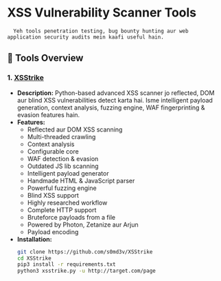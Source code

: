 # XSS Vulnerability Scanner Tools
      Yeh tools penetration testing, bug bounty hunting aur web application security audits mein kaafi useful hain.

## 🔧 Tools Overview

### 1. [XSStrike](https://github.com/s0md3v/XSStrike)
- **Description:** Python-based advanced XSS scanner jo reflected, DOM aur blind XSS vulnerabilities detect karta hai. Isme intelligent payload generation, context analysis, fuzzing engine, WAF fingerprinting & evasion features hain.
- **Features:**
  - Reflected aur DOM XSS scanning
  - Multi-threaded crawling
  - Context analysis
  - Configurable core
  - WAF detection & evasion
  - Outdated JS lib scanning
  - Intelligent payload generator
  - Handmade HTML & JavaScript parser
  - Powerful fuzzing engine
  - Blind XSS support
  - Highly researched workflow
  - Complete HTTP support
  - Bruteforce payloads from a file
  - Powered by Photon, Zetanize aur Arjun
  - Payload encoding
- **Installation:**
  ```bash
  git clone https://github.com/s0md3v/XSStrike
  cd XSStrike
  pip3 install -r requirements.txt
  python3 xsstrike.py -u http://target.com/page
